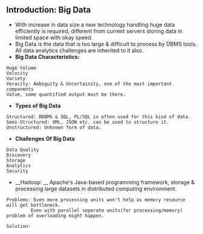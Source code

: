 ## Introduction: Big Data

* With increase in data size a new technology handling huge data efficiently is required, different from current servers storing data in limited space with okay speed.
* Big Data is the data that is too large & difficult to process by DBMS tools. All data analytics challenges are inherited to it also.
* __Big Data Characteristics:__
```
Huge Volume
Velocity
Variety
Veracity: Ambiguity & Uncertainity, one of the most important components
Value, some quantified output must be there.
```
* __Types of Big Data__
```
Structured: RDBMS & SQL, PL/SQL is often used for this kind of data.
Semi-Structured: XML, JSON etc. can be used to structure it.
Unstructured: Unknown form of data.
```
* __Challenges Of Big Data__
```
Data Quality
Discovery
Storage
Analytics
Security
```
* __Hadoop: __ Apache's Java-based programming framework, storage & processing large datasets in distributed computing environment.
```
Problems: Even more processing units won't help as memory resource will get bottleneck.
         Even with parallel seperate units(for processing/memory) problem of overloading might happen.

Solution: 
```
